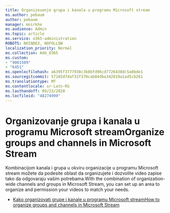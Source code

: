 ```yaml
---
title: Organizovanje grupa i kanala u programu Microsoft stream
ms.author: pebaum
author: pebaum
manager: mnirkhe
ms.audience: Admin
ms.topic: article
ms.service: o365-administration
ROBOTS: NOINDEX, NOFOLLOW
localization_priority: Normal
ms.collection: Adm_O365
ms.custom:
- "9001509"
- "6451"
ms.openlocfilehash: a6395f3777938c3b8bfd96cd7726430dc5a0bde1
ms.sourcegitcommit: 57102d7daf32f370cab84dba342819a1ad5cb261
ms.translationtype: MT
ms.contentlocale: sr-Latn-RS
ms.lasthandoff: 09/23/2020
ms.locfileid: "48274999"
---
```

# <a name="organize-groups-and-channels-in-microsoft-stream"></a><span data-ttu-id="00f00-102">Organizovanje grupa i kanala u programu Microsoft stream</span><span class="sxs-lookup"><span data-stu-id="00f00-102">Organize groups and channels in Microsoft Stream</span></span>

<span data-ttu-id="00f00-103">Kombinacijom kanala i grupa u okviru organizacije u programu Microsoft stream možete da podesite oblast da organizujete i dozvolite video zapise tako da odgovaraju vašim potrebama.</span><span class="sxs-lookup"><span data-stu-id="00f00-103">With the combination of organization-wide channels and groups in Microsoft Stream, you can set up an area to organize and permission your videos to match your needs.</span></span>  

- [<span data-ttu-id="00f00-104">Kako organizovati grupe i kanale u programu Microsoft stream</span><span class="sxs-lookup"><span data-stu-id="00f00-104">How to organize groups and channels in Microsoft Stream</span></span>](https://docs.microsoft.com/stream/groups-channels-organization)
